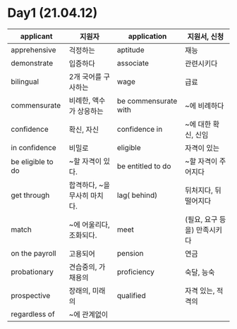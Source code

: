 # Day1 (21.04.12)

| applicant         | 지원자                       | application          | 지원서, 신청                 |
| ----------------- | ---------------------------- | -------------------- | ---------------------------- |
| apprehensive      | 걱정하는                     | aptitude             | 재능                         |
| demonstrate       | 입증하다                     | associate            | 관련시키다                   |
| bilingual         | 2개 국어를 구사하는          | wage                 | 급료                         |
| commensurate      | 비례한, 액수가 상응하는      | be commensurate with | ~에 비례하다                 |
| confidence        | 확신, 자신                   | confidence in        | ~에 대한 확신, 신임          |
| in confidence     | 비밀로                       | eligible             | 자격이 있는                  |
| be eligible to do | ~할 자격이 있다.             | be entitled to do    | ~할 자격이 주어지다          |
| get through       | 합격하다, ~을 무사히 마치다. | lag( behind)         | 뒤처지다, 뒤떨어지다         |
| match             | ~에 어울리다, 조화되다.      | meet                 | (필요, 요구 등을) 만족시키다 |
| on the payroll    | 고용되어                     | pension              | 연금                         |
| probationary      | 견습중의, 가채용의           | proficiency          | 숙달, 능숙                   |
| prospective       | 장래의, 미래의               | qualified            | 자격 있는, 적격의            |
| regardless of     | ~에 관계없이                 |                      |                              |

